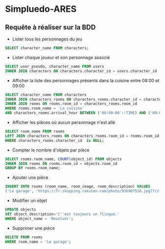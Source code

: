 # Simpluedo-ARES

## Requête à réaliser sur la BDD

- Lister tous les personnages du jeu 

```sql
SELECT character_name FROM characters;
```
- Lister chaque joueur et son personnage associé

```sql
SELECT user_pseudo, character_name FROM users
INNER JOIN characters ON characters.character_id = users.character_id
```

- Afficher la liste des personnages présents dans la cuisine entre 08:00 et 09:00

```sql
SELECT character_name FROM characters
INNER JOIN characters_rooms ON characters_rooms.character_id = characters.character_id
INNER JOIN rooms ON rooms.room_id = characters_rooms.room_id
WHERE rooms.room_name = 'La cuisine'
AND characters_rooms.arrival_hour BETWEEN ('08:00:00'::TIME) AND ('09:00:00'::TIME);
```

- Afficher les pièces où aucun personnage n'est allé

```sql
SELECT room_name FROM rooms
LEFT JOIN characters_rooms ON characters_rooms.room_id = rooms.room_id
WHERE characters_rooms.character_id  is NULL;
```

- Compter le nombre d'objets par pièce

```sql
SELECT rooms.room_name, COUNT(object_id) FROM objects
INNER JOIN rooms ON rooms.room_id = objects.room_id
GROUP BY rooms.room_name;
```

- Ajouter une pièce

```sql
INSERT INTO rooms (room_name, room_image, room_description) VALUES
('Le garage', 'https://fr.shopping.rakuten.com/photo/936907516.jpg?frz-width=532&frz-fit=contain','C''est un garage')
```

- Modifier un objet 

```sql
UPDATE objects
SET object_description='C''est toujours un flingue.'
WHERE object_name = 'Revolver';
```

- Supprimer une pièce 

```sql
DELETE FROM rooms
WHERE room_name = 'Le garage';
```

